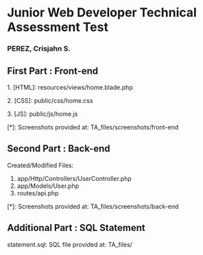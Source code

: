 <h1>Junior Web Developer Technical Assessment Test</h1>
<h3>PEREZ, Crisjahn S.</h3>

<h2>First Part : Front-end</h2>
<p>1. [HTML]: resources/views/home.blade.php</p>
<p>2. [CSS]: public/css/home.css</p>
<p>3. [JS]: public/js/home.js</p>
<p>[*]: Screenshots provided at: TA_files/screenshots/front-end</p>

<h2>Second Part : Back-end</h2>
<p>Created/Modified Files:</p>
<ol>
    <li>app/Http/Controllers/UserController.php</li>
    <li>app/Models/User.php</li>
    <li>routes/api.php</li>
</ol>
<p>[*]: Screenshots provided at: TA_files/screenshots/back-end</p>

<h2>Additional Part : SQL Statement</h2>
<p>statement.sql: SQL file provided at: TA_files/</p>

